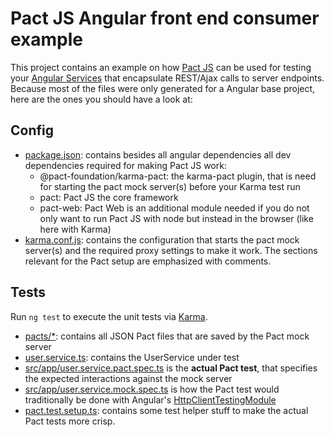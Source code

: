 # Pact JS Angular front end consumer example

This project contains an example on how [Pact JS](https://github.com/pact-foundation/pact-js) can be used for testing your [Angular Services](https://angular.io/tutorial/toh-pt4) that encapsulate REST/Ajax calls to server endpoints. Because most of the files were only generated for a Angular base project, here are the ones you should have a look at: 

## Config
* [package.json](package.json): contains besides all angular dependencies all dev dependencies required for making Pact JS work:
  * @pact-foundation/karma-pact: the karma-pact plugin, that is need for starting the pact mock server(s) before your Karma test run
  * pact: Pact JS the core framework
  * pact-web: Pact Web is an additional module needed if you do not only want to run Pact JS with node but instead in the browser (like here with Karma)
* [karma.conf.js](karma.conf.js): contains the configuration that starts the pact mock server(s) and the required proxy settings to make it work. The sections relevant for the Pact setup are emphasized with comments. 

## Tests
Run `ng test` to execute the unit tests via [Karma](https://karma-runner.github.io).
* [pacts/*](pacts/): contains all JSON Pact files that are saved by the Pact mock server
* [user.service.ts](src/app/user.service.ts): contains the UserService under test
* [src/app/user.service.pact.spec.ts](src/app/user.service.pact.spec.ts) is the **actual Pact test**, that specifies the expected interactions against the mock server 
* [src/app/user.service.mock.spec.ts](src/app/user.service.mock.spec.ts) is how the Pact test would traditionally be done with Angular's [HttpClientTestingModule](https://angular.io/guide/http#testing-http-requests)
* [pact.test.setup.ts](src/app/pact.test.setup.ts): contains some test helper stuff to make the actual Pact tests more crisp.

